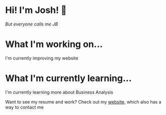# Hi! I'm Josh! 👋 
_But everyone calls me JB_

# What I'm working on...
I'm currently improving my website

# What I'm currently learning...
I'm currently learning more about Business Analysis

Want to see my resume and work? Check out my [website](https://joshblewitt.dev/), which also has a way to contact me

<!---
JB-26/JB-26 is a ✨ special ✨ repository because its `README.md` (this file) appears on your GitHub profile.
You can click the Preview link to take a look at your changes.
--->
